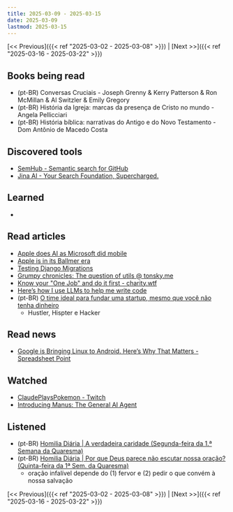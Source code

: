 ```yaml
---
title: 2025-03-09 - 2025-03-15
date: 2025-03-09
lastmod: 2025-03-15
---
```


[<< Previous]({{< ref "2025-03-02 - 2025-03-08" >}}) | [Next >>]({{< ref "2025-03-16 - 2025-03-22" >}})

## Books being read
- (pt-BR) Conversas Cruciais - Joseph Grenny & Kerry Patterson & Ron McMillan &
  Al Switzler & Emily Gregory
- (pt-BR) História da Igreja: marcas da presença de Cristo no mundo - Angela
  Pellicciari
- (pt-BR) História bíblica: narrativas do Antigo e do Novo Testamento - Dom
  Antônio de Macedo Costa

## Discovered tools
- [SemHub - Semantic search for GitHub](https://semhub.dev)
- [Jina AI - Your Search Foundation, Supercharged.](https://jina.ai)

## Learned
-

## Read articles
- [Apple does AI as Microsoft did mobile](https://world.hey.com/dhh/apple-does-ai-as-microsoft-did-mobile-df2c98ca)
- [Apple is in its Ballmer era](https://world.hey.com/dhh/apple-is-in-its-ballmer-era-339b0713)
- [Testing Django Migrations](https://sobolevn.me/2019/10/testing-django-migrations)
- [Grumpy chronicles: The question of utils @ tonsky.me](https://tonsky.me/blog/utils)
- [Know your "One Job" and do it first - charity.wtf](https://charity.wtf/2021/03/07/know-your-one-job-and-do-it-first)
- [Here’s how I use LLMs to help me write code](https://simonwillison.net/2025/Mar/11/using-llms-for-code/#atom-everything)
- (pt-BR) [O time ideal para fundar uma startup, mesmo que você não tenha dinheiro](https://moacirmoda.substack.com/p/o-time-ideal-para-fundar-uma-startup)
    * Hustler, Hispter e Hacker

## Read news
- [Google is Bringing Linux to Android. Here’s Why That Matters - Spreadsheet Point](https://spreadsheetpoint.com/google-is-bringing-linux-to-android-heres-why-that-matters)

## Watched
- [ClaudePlaysPokemon - Twitch](https://www.twitch.tv/claudeplayspokemon)
- [Introducing Manus: The General AI Agent](https://www.youtube.com/watch?v=K27diMbCsuw)

## Listened
- (pt-BR) [Homilia Diária | A verdadeira caridade (Segunda-feira da 1.ª Semana da Quaresma)](https://www.youtube.com/watch?v=oBcZu0hzlgY)
- (pt-BR) [Homilia Diária | Por que Deus parece não escutar nossa oração? (Quinta-feira da 1ª Sem. da Quaresma)](https://www.youtube.com/watch?v=jZae8-3RpVI)
    * oração infalível depende do (1) fervor e (2) pedir o que convém à nossa salvação

[<< Previous]({{< ref "2025-03-02 - 2025-03-08" >}}) | [Next >>]({{< ref "2025-03-16 - 2025-03-22" >}})
